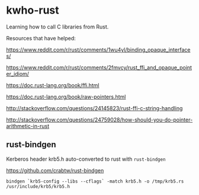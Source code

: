 # kwho-rust

Learning how to call C libraries from Rust.

Resources that have helped:

https://www.reddit.com/r/rust/comments/1wu4yl/binding_opaque_interfaces/

https://www.reddit.com/r/rust/comments/2fmvcy/rust_ffi_and_opaque_pointer_idiom/

https://doc.rust-lang.org/book/ffi.html

https://doc.rust-lang.org/book/raw-pointers.html

http://stackoverflow.com/questions/24145823/rust-ffi-c-string-handling

http://stackoverflow.com/questions/24759028/how-should-you-do-pointer-arithmetic-in-rust

## rust-bindgen

Kerberos header krb5.h auto-converted to rust with `rust-bindgen`

https://github.com/crabtw/rust-bindgen

    bindgen `krb5-config --libs --cflags` -match krb5.h -o /tmp/krb5.rs /usr/include/krb5/krb5.h

